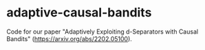 # adaptive-causal-bandits
Code for our paper "Adaptively Exploiting d-Separators with Causal Bandits" (https://arxiv.org/abs/2202.05100).
